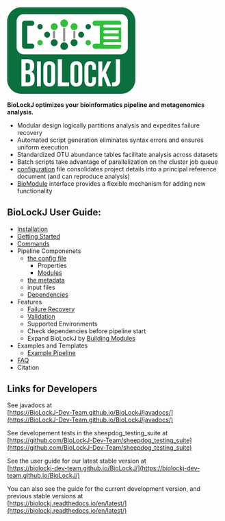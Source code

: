 # 

<img src="img/BioLockJ_Block_green.png" width="300" alt="BioLockJ logo"  class="center">

**BioLockJ optimizes your bioinformatics pipeline and metagenomics analysis.**  

*  Modular design logically partitions analysis and expedites failure recovery
*  Automated script generation eliminates syntax errors and ensures uniform execution
*  Standardized OTU abundance tables facilitate analysis across datasets
*  Batch scripts take advantage of parallelization on the cluster job queue
*  [configuration](Configuration) file consolidates project details into a principal reference document (and can reproduce analysis)
* [BioModule](https://msioda.github.io/BioLockJ/docs/biolockj/module/BioModule.html) interface provides a flexible mechanism for adding new functionality


## BioLockJ User Guide:
 * [Installation](#Installation.md)
 * [Getting Started](Getting-Started.md)
 * [Commands](Commands.md)
 * Pipeline Componenets
     * [the config file](Configuration.md)
        * Properties
        * [Modules](Built-in-modules.md) 
     * [the metadata](The-Metadata-File)
     * input files
     * [Dependencies](Dependencies.md)
 * Features
     * [Failure Recovery](Failure-Recovery.md)
     * [Validation](Validation.md)
     * Supported Environments
     * Check dependencies before pipeline start
     * Expand BioLockJ by [Building Modules](Building-Modules.md)
 * Examples and Templates
     * [Example Pipeline](Example-Pipeline.md)
 * [FAQ](FAQ.md)
 * Citation




## Links for Developers

See javadocs at                       
[https://BioLockJ-Dev-Team.github.io/BioLockJ/javadocs/](https://BioLockJ-Dev-Team.github.io/BioLockJ/javadocs/)

See developement tests in the sheepdog_testing_suite at                  
[https://github.com/BioLockJ-Dev-Team/sheepdog_testing_suite](https://github.com/BioLockJ-Dev-Team/sheepdog_testing_suite)

See the user guide for our latest stable version at                    
[https://biolockj-dev-team.github.io/BioLockJ/](https://biolockj-dev-team.github.io/BioLockJ/)

You can also see the guide for the current development version, and previous stable versions at                 
[https://biolockj.readthedocs.io/en/latest/](https://biolockj.readthedocs.io/en/latest/)

